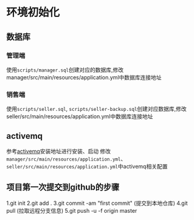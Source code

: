 # 环境初始化

## 数据库
### 管理端
使用`scripts/manager.sql`创建对应的数据库,修改manager/src/main/resources/application.yml中数据库连接地址

### 销售端
使用`scripts/seller.sql`, `scripts/seller-backup.sql`创建对应数据库,修改seller/src/main/resources/application.yml中数据库连接地址

## activemq
参考[activemq](http://activemq.apache.org/version-5-getting-started.html#Version5GettingStarted-InstallationProcedureforUnix)安装地址进行安装、启动
修改`manager/src/main/resources/application.yml`、`seller/src/main/resources/application.yml`中activemq相关配置
## 项目第一次提交到github的步骤
1.git init
2.git add . 
3.git commit -am "first commit"   (提交到本地仓库)
4.git pull (拉取远程分支信息)
5.git push -u -f origin master
